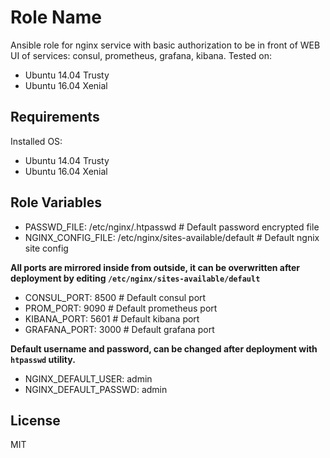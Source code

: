 Role Name
=========

Ansible role for nginx service with basic authorization to be in front of WEB UI of services: consul, prometheus,
grafana, kibana. Tested on:
 - Ubuntu 14.04 Trusty
 - Ubuntu 16.04 Xenial

Requirements
------------

Installed OS:
 - Ubuntu 14.04 Trusty
 - Ubuntu 16.04 Xenial

Role Variables
--------------

- PASSWD_FILE: /etc/nginx/.htpasswd # Default password encrypted file
- NGINX_CONFIG_FILE: /etc/nginx/sites-available/default # Default ngnix site config

**All ports are mirrored inside from outside, it can be overwritten after deployment by editing
`/etc/nginx/sites-available/default`**

- CONSUL_PORT: 8500 # Default consul port
- PROM_PORT: 9090 # Default prometheus port
- KIBANA_PORT: 5601 # Default kibana port
- GRAFANA_PORT: 3000 # Default grafana port

**Default username and password, can be changed after deployment with `htpasswd` utility.**

- NGINX_DEFAULT_USER: admin
- NGINX_DEFAULT_PASSWD: admin

License
-------

MIT
